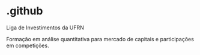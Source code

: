 # .github
Liga de Investimentos da UFRN

Formação em análise quantitativa para mercado de capitais e participações em competições.
